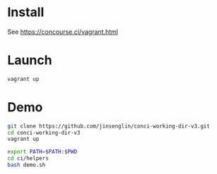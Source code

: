 # Install

See https://concourse.ci/vagrant.html

# Launch

```bash
vagrant up
```

# Demo

```bash
git clone https://github.com/jinsenglin/conci-working-dir-v3.git
cd conci-working-dir-v3
vagrant up

export PATH=$PATH:$PWD
cd ci/helpers
bash demo.sh
```
